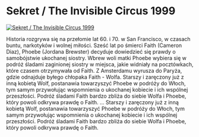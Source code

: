 Sekret / The Invisible Circus 1999 
=============
[![Sekret / The Invisible Circus 1999 ](http://vidos.pl/images/player.gif)](http://vidos.pl/sekret-the-invisible-circus-1999)

 Historia rozgrywa się na przełomie lat 60. i 70. w San Francisco, w czasach buntu, narkotyków i wolnej miłości. Sześć lat po śmierci Faith (Cameron Diaz), Phoebe (Jordana Brewster) decyduje dowiedzieć się prawdy o samobójstwie ukochanej siostry. Wbrew woli matki Phoebe wybiera się w podróż śladami zaginionej siostry w miejsca, jakie widniały na pocztówkach, które czasem otrzymywała od Faith. Z Amsterdamu wyrusza do Paryża, gdzie odnajduje byłego chłopaka Faith - Wolfa. Starszy i zaręczony już z inną kobietą Wolf, postanawia towarzyszyć Phoebe w podróży do Włoch, tym samym przywołując wspomnienia o ukochanej kobiecie i ich wspólnej przeszłości. Podróż śladami Faith bardzo zbliża do siebie Wolfa i Phoebe, który powoli odkrywa prawdę o Faith.  ... Starszy i zaręczony już z inną kobietą Wolf, postanawia towarzyszyć Phoebe w podróży do Włoch, tym samym przywołując wspomnienia o ukochanej kobiecie i ich wspólnej przeszłości. Podróż śladami Faith bardzo zbliża do siebie Wolfa i Phoebe, który powoli odkrywa prawdę o Faith.
